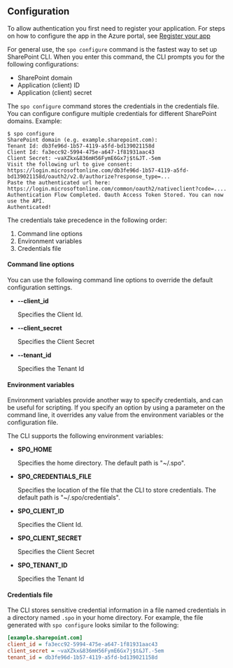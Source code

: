 Configuration
-------------

To allow authentication you first need to register your application.
For steps on how to configure the app in the Azure portal, see [Register your app](https://docs.microsoft.com/en-us/graph/auth-register-app-v2)

For general use, the `spo configure` command is the fastest way to set up SharePoint CLI.
When you enter this command, the CLI prompts you for the following configurations:

* SharePoint domain
* Application (client) ID
* Application (client) secret

The `spo configure` command stores the credentials in the credentials file.
You can configure configure multiple credentials for different SharePoint domains.
Example:

```console
$ spo configure
SharePoint domain (e.g. example.sharepoint.com):
Tenant Id: db3fe96d-1b57-4119-a5fd-bd139021158d
Client Id: fa3ecc92-5994-475e-a647-1f81931aac43
Client Secret: ~vaXZkx&836mH56FymE6Gx7j$t&JT.-5em
Visit the following url to give consent:
https://login.microsoftonline.com/db3fe96d-1b57-4119-a5fd-bd139021158d/oauth2/v2.0/authorize?response_type=...
Paste the authenticated url here:
https://login.microsoftonline.com/common/oauth2/nativeclient?code=....
Authentication Flow Completed. Oauth Access Token Stored. You can now use the API.
Authenticated!

```

The credentials take precedence in the following order:

1. Command line options
2. Environment variables
3. Credentials file

#### Command line options

You can use the following command line options to override the default configuration settings.

* **--client_id <string>**

  Specifies the Client Id.

* **--client_secret <string>**

  Specifies the Client Secret

* **--tenant_id <string>**

  Specifies the Tenant Id

#### Environment variables

Environment variables provide another way to specify credentials, and can be
useful for scripting.
If you specify an option by using a parameter on the command line, it
overrides any value from the environment variables or the configuration file.

The CLI supports the following environment variables:

* **SPO_HOME**

  Specifies the home directory.
  The default path is "~/.spo".

* **SPO_CREDENTIALS_FILE**

  Specifies the location of the file that the CLI to store credentials.
  The default path is "~/.spo/credentials".

* **SPO_CLIENT_ID**

  Specifies the Client Id.

* **SPO_CLIENT_SECRET**

  Specifies the Client Secret

* **SPO_TENANT_ID**

  Specifies the Tenant Id


#### Credentials file

The CLI stores sensitive credential information in a file named credentials in a directory named `.spo` in your home directory.
For example, the file generated with `spo configure` looks similar to the following:

```ini
[example.sharepoint.com]
client_id = fa3ecc92-5994-475e-a647-1f81931aac43
client_secret = ~vaXZkx&836mH56FymE6Gx7j$t&JT.-5em
tenant_id = db3fe96d-1b57-4119-a5fd-bd139021158d
```

